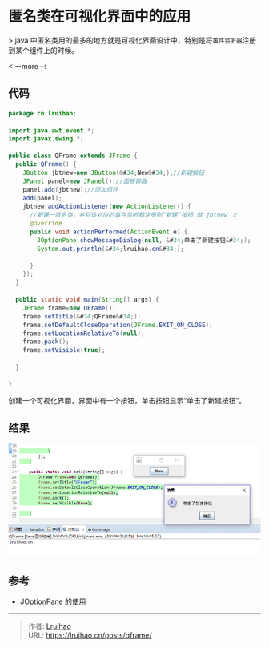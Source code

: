 # 匿名类在可视化界面中的应用


&gt; java 中匿名类用的最多的地方就是可视化界面设计中，特别是将`事件监听器`注册到某个组件上的时候。

&lt;!--more--&gt;

## 代码

```java
package cn.lruihao;

import java.awt.event.*;
import javax.swing.*;

public class QFrame extends JFrame {
  public QFrame() {
    JButton jbtnew=new JButton(&#34;New&#34;);//新建按钮
    JPanel panel=new JPanel();//面板容器
    panel.add(jbtnew);//添加组件
    add(panel);
    jbtnew.addActionListener(new ActionListener() {
      //新建一匿名类，并将该对应的事件监听器注册到“新建”按钮 就 jbtnew 上
      @Override
      public void actionPerformed(ActionEvent e) {
        JOptionPane.showMessageDialog(null, &#34;单击了新建按钮&#34;);
        System.out.println(&#34;lruihao.cn&#34;);

      }
    });
  }

  public static void main(String[] args) {
    JFrame frame=new QFrame();
    frame.setTitle(&#34;QFrame&#34;);
    frame.setDefaultCloseOperation(JFrame.EXIT_ON_CLOSE);
    frame.setLocationRelativeTo(null);
    frame.pack();
    frame.setVisible(true);

  }

}
```

创建一个可视化界面，界面中有一个按钮，单击按钮显示“单击了新建按钮”。

## 结果

![结果](images/1.png)

## 参考

- [JOptionPane 的使用](https://www.cnblogs.com/fantasy01/p/3911488.html)


---

> 作者: [Lruihao](https://github.com/Lruihao)  
> URL: https://lruihao.cn/posts/qframe/  

